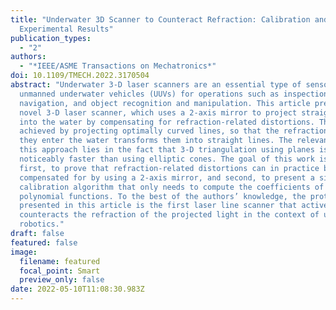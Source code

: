 ```yaml
---
title: "Underwater 3D Scanner to Counteract Refraction: Calibration and
  Experimental Results"
publication_types:
  - "2"
authors:
  - "*IEEE/ASME Transactions on Mechatronics*"
doi: 10.1109/TMECH.2022.3170504
abstract: "Underwater 3-D laser scanners are an essential type of sensor used by
  unmanned underwater vehicles (UUVs) for operations such as inspection,
  navigation, and object recognition and manipulation. This article presents a
  novel 3-D laser scanner, which uses a 2-axis mirror to project straight lines
  into the water by compensating for refraction-related distortions. This is
  achieved by projecting optimally curved lines, so that the refraction when
  they enter the water transforms them into straight lines. The relevance of
  this approach lies in the fact that 3-D triangulation using planes is
  noticeably faster than using elliptic cones. The goal of this work is twofold:
  first, to prove that refraction-related distortions can in practice be
  compensated for by using a 2-axis mirror, and second, to present a simple
  calibration algorithm that only needs to compute the coefficients of
  polynomial functions. To the best of the authors’ knowledge, the prototype
  presented in this article is the first laser line scanner that actively
  counteracts the refraction of the projected light in the context of underwater
  robotics."
draft: false
featured: false
image:
  filename: featured
  focal_point: Smart
  preview_only: false
date: 2022-05-10T11:08:30.983Z
---
```

